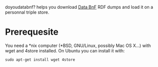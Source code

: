 doyoudatabnf? helps you download [Data BnF](http://data.bnf.fr/) RDF
dumps and load it on a personnal triple store.

Prerequesite
============

You need a *nix computer (*BSD, GNU/Linux, possibly Mac OS X...) with
wget and 4store installed. On Ubuntu you can install it with:

    sudo apt-get install wget 4store

